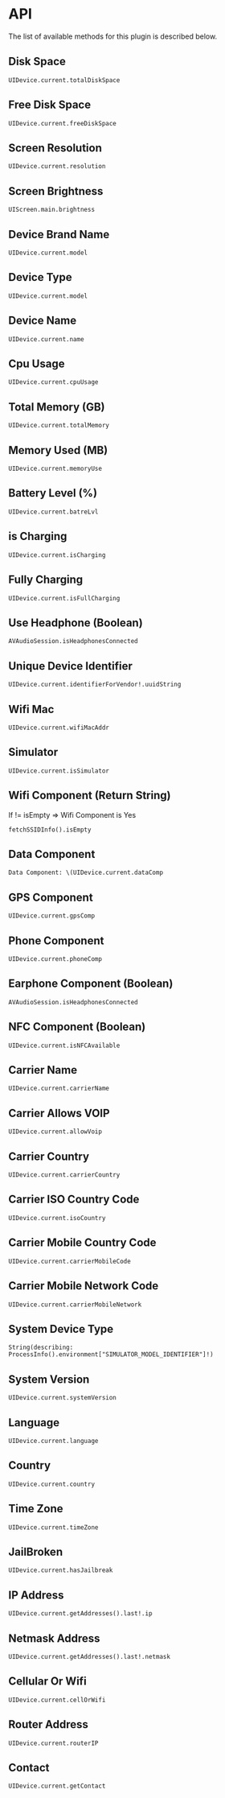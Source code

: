 # API
The list of available methods for this plugin is described below.

## Disk Space
```
UIDevice.current.totalDiskSpace
```

## Free Disk Space
```
UIDevice.current.freeDiskSpace
```

## Screen Resolution
```
UIDevice.current.resolution
```

## Screen Brightness
```
UIScreen.main.brightness
```

## Device Brand Name
```
UIDevice.current.model
```

## Device Type
```
UIDevice.current.model
```

## Device Name
```
UIDevice.current.name
```

## Cpu Usage
```
UIDevice.current.cpuUsage
```

## Total Memory (GB)
```
UIDevice.current.totalMemory
```

## Memory Used (MB)
```
UIDevice.current.memoryUse
```

## Battery Level (%)
```
UIDevice.current.batreLvl
```

## is Charging
```
UIDevice.current.isCharging
```

## Fully Charging
```
UIDevice.current.isFullCharging
```

## Use Headphone (Boolean)
```
AVAudioSession.isHeadphonesConnected
```

## Unique Device Identifier
```
UIDevice.current.identifierForVendor!.uuidString
```

## Wifi Mac
```
UIDevice.current.wifiMacAddr
```
## Simulator 
```
UIDevice.current.isSimulator
```
## Wifi Component (Return String)

If != isEmpty => Wifi Component is Yes

```
fetchSSIDInfo().isEmpty
```

## Data Component

```
Data Component: \(UIDevice.current.dataComp
```

## GPS Component
```
UIDevice.current.gpsComp
```
## Phone Component
```
UIDevice.current.phoneComp
```

## Earphone Component (Boolean)
```
AVAudioSession.isHeadphonesConnected
```

## NFC Component (Boolean)
```
UIDevice.current.isNFCAvailable
```

## Carrier Name

```
UIDevice.current.carrierName
```

## Carrier Allows VOIP
```
UIDevice.current.allowVoip
```

## Carrier Country
```
UIDevice.current.carrierCountry
```

## Carrier ISO Country Code
```
UIDevice.current.isoCountry
```

## Carrier Mobile Country Code
```
UIDevice.current.carrierMobileCode
```

## Carrier Mobile Network Code
```
UIDevice.current.carrierMobileNetwork
```

## System Device Type
```
String(describing: ProcessInfo().environment["SIMULATOR_MODEL_IDENTIFIER"]!)
```

## System Version
```
UIDevice.current.systemVersion
```

## Language
```
UIDevice.current.language
```

## Country
```
UIDevice.current.country
```

## Time Zone
```
UIDevice.current.timeZone
```

## JailBroken
```
UIDevice.current.hasJailbreak
```

## IP Address
```
UIDevice.current.getAddresses().last!.ip
```

## Netmask Address
```
UIDevice.current.getAddresses().last!.netmask
```

## Cellular Or Wifi
```
UIDevice.current.cellOrWifi
```

## Router Address
```
UIDevice.current.routerIP
```

## Contact
```
UIDevice.current.getContact
```







